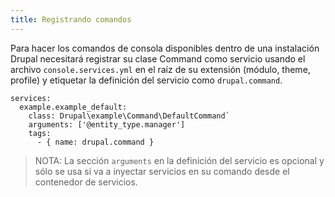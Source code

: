 ```yaml
---
title: Registrando comandos
---
```


Para hacer los comandos de consola disponibles dentro de una instalación Drupal necesitará registrar su clase Command como servicio usando el archivo `console.services.yml` en el raíz de su extensión (módulo, theme, profile) y etiquetar la definición del servicio como `drupal.command`.
```
services:
  example.example_default:
    class: Drupal\example\Command\DefaultCommand`
    arguments: ['@entity_type.manager']
    tags:
      - { name: drupal.command }
```
> NOTA: La sección `arguments` en la definición del servicio es opcional y sólo se usa si va a inyectar servicios en su comando desde el contenedor de servicios.
